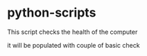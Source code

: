 # python-scripts

This script checks the health of the computer

it will be populated with couple of basic check
